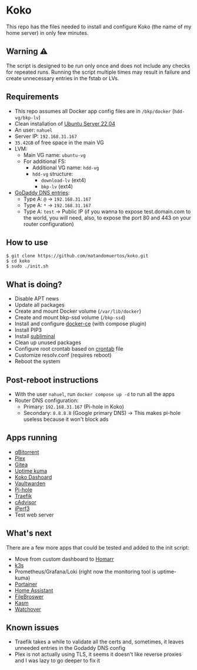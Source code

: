 # Koko
This repo has the files needed to install and configure Koko (the name of my home server) in only few minutes.

## Warning :warning:
The script is designed to be run only once and does not include any checks for repeated runs. Running the script multiple times may result in failure and create unnecessary entries in the fstab or LVs.

## Requirements
- This repo assumes all Docker app config files are in `/bkp/docker` (`hdd-vg/bkp-lv`)
- Clean installation of [Ubuntu Server 22.04](https://ubuntu.com/download/server)
- An user: `nahuel`
- Server IP: `192.168.31.167`
- `35.42GB` of free space in the main VG
- LVM:
  - Main VG name: `ubuntu-vg`
  - For additional FS:
    - Additional VG name: `hdd-vg`
    - `hdd-vg` structure:
      - `download-lv` (ext4)
      - `bkp-lv` (ext4)
- [GoDaddy DNS entries](https://dcc.godaddy.com/control/):
  - Type A: `@` -> `192.168.31.167`
  - Type A: `*` -> `192.168.31.167`
  - Type A: `test` -> Public IP (if you wanna to expose test.domain.com to the world, you will need, also, to expose the port 80 and 443 on your router configuration)

## How to use
```
$ git clone https://github.com/matandomuertos/koko.git
$ cd koko
$ sudo ./init.sh
```

## What is doing?
- Disable APT news
- Update all packages
- Create and mount Docker volume (`/var/lib/docker`)
- Create and mount bkp-ssd volume (`/bkp-ssd`)
- Install and configure [docker-ce](https://docs.docker.com/engine/install/ubuntu/) (with compose plugin)
- Install PIP3
- Install [subliminal](https://github.com/Diaoul/subliminal)
- Clean up unused packages
- Configure root crontab based on [crontab](https://github.com/matandomuertos/koko/blob/main/crontab) file
- Customize resolv.conf (requires reboot)
- Reboot the system

## Post-reboot instructions
- With the user `nahuel`, run `docker compose up -d` to run all the apps
- Router DNS configuration:
  - Primary: `192.168.31.167` (Pi-hole in Koko)
  - Secondary: `8.8.8.8` (Google primary DNS) -> This makes pi-hole useless because it won't block ads

## Apps running
- [qBitorrent](https://hub.docker.com/r/linuxserver/qbittorrent)
- [Plex](https://hub.docker.com/r/linuxserver/plex)
- [Gitea](https://hub.docker.com/r/gitea/gitea)
- [Uptime kuma](https://hub.docker.com/r/louislam/uptime-kuma)
- [Koko Dashoard](https://github.com/matandomuertos/koko-dashboard)
- [Vaultwarden](https://github.com/dani-garcia/vaultwarden)
- [Pi-hole](https://github.com/pi-hole/docker-pi-hole) 
- [Traefik](https://github.com/traefik/traefik)
- [cAdvisor](https://github.com/google/cadvisor)
- [iPerf3](https://github.com/nerdalert/iperf3)
- Test web server

## What's next
There are a few more apps that could be tested and added to the init script:
- Move from custom dashboard to [Homarr](https://github.com/ajnart/homarr/pkgs/container/homarr)
- [k3s](https://github.com/k3s-io/k3s)
- Prometheus/Grafana/Loki (right now the monitoring tool is uptime-kuma)
- [Portainer](https://github.com/portainer/portainer)
- [Home Assistant](https://github.com/home-assistant)
- [FileBroswer](https://github.com/filebrowser/filebrowser)
- [Kasm](https://www.kasmweb.com/docs/latest/index.html)
- [Watchover](https://github.com/containrrr/watchtower)

## Known issues
- Traefik takes a while to validate all the certs and, sometimes, it leaves unneeded entries in the Godaddy DNS config
- Plex is not actually using TLS, it seems it doesn't like reverse proxies and I was lazy to go deeper to fix it
